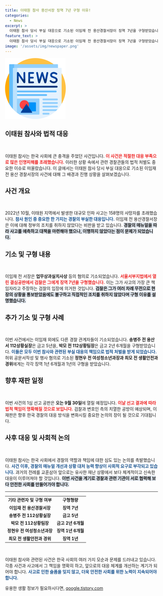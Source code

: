 ```yaml
---
title: 이태원 참사 용산서장 징역 7년 구형 이유!
categories:
  - News
excerpt: >
  이태원 참사 당시 부실 대응으로 기소된 이임재 전 용산경찰서장이 징역 7년을 구형받았습니다. 검찰은 그가 사고의 책임자로, 적절한 조치를 취하지 않았다고 주장하며 강력한 처벌을 요구하고 있습니다.
feature_text: >
  이태원 참사 당시 부실 대응으로 기소된 이임재 전 용산경찰서장이 징역 7년을 구형받았습니다. 검찰은 그가 사고의 책임자로, 적절한 조치를 취하지 않았다고 주장하며 강력한 처벌을 요구하고 있습니다.
image: '/assets/img/newspaper.png'
---
```


<p><img src="/assets/img/newspaper.png" alt="kimp 속보" /></p>

<h2 data-ke-size="size26">이태원 참사와 법적 대응</h2>

<p data-ke-size="size16">&nbsp;</p>

<p>이태원 참사는 한국 사회에 큰 충격을 주었던 사건입니다. <b><span style="color: #ee2323;">이 사건은 적절한 대응 부족으로 많은 인명피해를 초래했습니다.</span></b> 이러한 상황 속에서 관련 경찰관들의 법적 처벌도 중요한 이슈로 떠올랐습니다. 이 글에서는 이태원 참사 당시 부실 대응으로 기소된 이임재 전 용산 경찰서장의 사건에 대해 그 배경과 진행 상황을 살펴보겠습니다.</p>

<h2 data-ke-size="size26">사건 개요</h2>

<p data-ke-size="size16">&nbsp;</p>

<p>2022년 10월, 이태원 지역에서 발생한 대규모 인파 사고는 158명의 사망자를 초래했습니다. <b><span style="color: #1a5490;">참사 원인 중 중요한 한 가지는 경찰의 부실한 대응입니다.</span></b> 이임재 전 용산경찰서장은 이에 대해 정부의 조치를 취하지 않았다는 비판을 받고 있습니다. <b><span style="background-color: #21538527;">경찰의 매뉴얼을 따라 사고를 예측하고 대책을 마련해야 했으나, 이행하지 않았다는 점이 문제가 되었습니다.</span></b></p>

<h2 data-ke-size="size26">기소 및 구형 내용</h2>

<p data-ke-size="size16">&nbsp;</p>

<p>이임재 전 서장은 <b>업무상과실치사상</b> 등의 혐의로 기소되었습니다. <b><span style="color: #ee2323;">서울서부지법에서 열린 결심공판에서 검찰은 그에게 징역 7년을 구형했습니다.</span></b> 이는 그가 사고의 가장 큰 책임자라고 주장하는 검찰의 입장에 의거한 것입니다. <b><span style="background-color: #21538527;">검찰은 그가 여러 차례 무전으로 현장의 상황을 통보받았음에도 불구하고 직접적인 조치를 취하지 않았다며 구형 이유를 설명했습니다.</span></b></p>

<h2 data-ke-size="size26">추가 기소 및 구형 사례</h2>

<p data-ke-size="size16">&nbsp;</p>

<p>이번 사건에서는 이임재 외에도 다른 경찰 관계자들이 기소되었습니다. <b>송병주 전 용산서 112상황실장</b>은 금고 5년을, <b>박모 전 112상황팀장</b>은 금고 2년 6개월을 구형받았습니다. <b><span style="color: #1a5490;">이들은 모두 이번 참사와 관련된 부실 대응의 책임으로 법적 처벌을 받게 되었습니다.</span></b> 허위 공문서작성 및 행사 혐의로 기소된 <b>정현우 전 여성청소년과장과 최모 전 생활안전과 경위</b>에게는 각각 징역 1년 6개월과 1년의 구형을 받았습니다.</p>

<h2 data-ke-size="size26">향후 재판 일정</h2>

<p data-ke-size="size16">&nbsp;</p>

<p>이번 사건의 1심 선고 공판은 <b>오는 9월 30일</b>에 열릴 예정입니다. <b><span style="color: #ee2323;">이날 선고 결과에 따라 법적 책임이 명확해질 것으로 보입니다.</span></b> 검찰과 변호인 측의 치열한 공방이 예상되며, 이 재판은 향후 한국 경찰의 대응 방식을 변화시킬 중요한 논의의 장이 될 것으로 기대됩니다.</p>

<h2 data-ke-size="size26">사후 대응 및 사회적 논의</h2>

<p data-ke-size="size16">&nbsp;</p>

<p>이태원 참사는 한국 사회에서 경찰의 역할과 책임에 대한 심도 있는 논의를 촉발했습니다. <b><span style="color: #1a5490;">사건 이후, 경찰의 매뉴얼 개선과 상황 대처 능력 향상이 사회적 요구로 부각되고 있습니다.</span></b> 과거의 전례를 교훈삼아 앞으로는 유사한 재난 상황에서 보다 체계적이고 신속한 대응이 이루어져야 할 것입니다. <b><span style="background-color: #21538527;">이번 사건을 계기로 경찰과 관련 기관이 서로 협력해 보다 안전한 사회를 만들어가야 합니다.</span></b></p>

<hr>

<table style="width: 100%; border-collapse: collapse;">
  <tr>
    <td style="text-align: center; height: 17px;"><b>기타 관련자 및 구형 여부</b></td>
    <td style="text-align: center; height: 17px;"><b>구형형량</b></td>
  </tr>
  <tr>
    <td style="text-align: center; height: 17px;"><b>이임재 전 용산경찰서장</b></td>
    <td style="text-align: center; height: 17px;"><b>징역 7년</b></td>
  </tr>
  <tr>
    <td style="text-align: center; height: 17px;"><b>송병주 전 112상황실장</b></td>
    <td style="text-align: center; height: 17px;"><b>금고 5년</b></td>
  </tr>
  <tr>
    <td style="text-align: center; height: 17px;"><b>박모 전 112상황팀장</b></td>
    <td style="text-align: center; height: 17px;"><b>금고 2년 6개월</b></td>
  </tr>
  <tr>
    <td style="text-align: center; height: 17px;"><b>정현우 전 여성청소년과장</b></td>
    <td style="text-align: center; height: 17px;"><b>징역 1년 6개월</b></td>
  </tr>
  <tr>
    <td style="text-align: center; height: 17px;"><b>최모 전 생활안전과 경위</b></td>
    <td style="text-align: center; height: 17px;"><b>징역 1년</b></td>
  </tr>
</table>

<p data-ke-size="size16">&nbsp;</p>

<p>이태원 참사와 관련된 사건은 한국 사회의 여러 가지 모순과 문제를 드러내고 있습니다. 각종 사건과 사고에서 그 책임을 명확히 하고, 앞으로의 대응 체계를 개선하는 계기가 되어야 합니다. <b><span style="color: #1a5490;">사고로 인한 슬픔을 잊지 않고, 더욱 안전한 사회를 위한 노력이 지속되어야 합니다.</span></b></p>
유용한 생활 정보가 필요하시다면, <a href="https://qoogle.tistory.com" rel="dofollow">qoogle.tistory.com</a>


